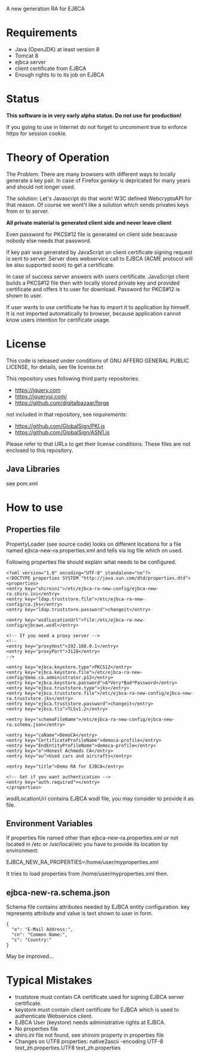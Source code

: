 A new generation RA for EJBCA

# Requirements

* Java (OpenJDK) at least version 8
* Tomcat 8
* ejbca server
* client certificate from EJBCA
* Enough rights to to its job on EJBCA

# Status

**This software is in very early alpha status. Do not use for production!**

If you going to use in Internet do not forget to uncomment
<secure>true</secure>
to enforce https for session cookie.

# Theory of Operation

The Problem: There are many browsers with different ways to locally generate
a key pair. In case of Firefox *genkey* is depricated for many years and
should not longer used.

The solution: Let's Javascript do that work! W3C defined WebcryptoAPI for
that reason. Of course we wont't like a solution which sends privates keys
from or to server.

**All private material is generated client side and never leave client**

Even password for PKCS#12 file is generated on client side beacause nobody
else needs that password.

If key pair was generated by JavaScript on client certificate signing request
is sent to server. Server does webservice call to EJBCA (ACME protocol will
be also supported soon) to get a certificate.

In case of success server answers with users certificate. JavaScript client
builds a PKCS#12 file then with locally stored private key and provided
certificate and offers it to user for download. Password for PKCS#12 is
shown to user.

If user wants to use certificate he has to import it to application by himself.
It is not imported automatically to browser, because application cannot know
users intention for certificate usage.

# License

This code is released under conditions of GNU AFFERO GENERAL PUBLIC LICENSE,
for details, see file license.txt

This repository uses following third party repositories:

* https://jquery.com
* https://jqueryui.com/
* https://github.com/digitalbazaar/forge

not included in that repository, see *requirements*:

* https://github.com/GlobalSign/PKI.js
* https://github.com/GlobalSign/ASN1.js

Please refer to that URLs to get their license conditions. These files are
not enclosed to this repository.

## Java Libraries

see pom.xml

# How to use

## Properties file

PropertyLoader (see source code) looks on different locations for
a file named ejbca-new-ra.properties.xml and tells via log file which on used.

Following properties file should explain what needs to be configured.

    <?xml version="1.0" encoding="UTF-8" standalone="no"?>
    <!DOCTYPE properties SYSTEM "http://java.sun.com/dtd/properties.dtd">
    <properties>
    <entry key="shiroini">/etc/ejbca-ra-new-config/ejbca-new-ra.shiro.ini</entry>
    <entry key="ldap.truststore.file">/etc/ejbca-ra-new-config/ca.jks</entry>
    <entry key="ldap.truststore.password">changeit</entry>

    <entry key="wsdlLocationUrl">file:/etc/ejbca-ra-new-config/ejbcaws.wsdl</entry>

    <!-- If you need a proxy server -->
    <!--
    <entry key="proxyHost">192.168.0.1</entry>
    <entry key="proxyPort">3128</entry>
    -->
    
    <entry key="ejbca.keystore.type">PKCS12</entry>
    <entry key="ejbca.keystore.file">/etc/ejbca-ra-new-config/demo.ca.administrator.p12</entry>
    <entry key="ejbca.keystore.password">A*Very*Bad*Password</entry>
    <entry key="ejbca.truststore.type">jks</entry>
    <entry key="ejbca.truststore.file">/etc/ejbca-ra-new-config/ejbca-new-ra.truststore.jks</entry>
    <entry key="ejbca.truststore.password">changeit</entry>
    <entry key="ejbca.tls">TLSv1.2</entry>

    <entry key="schemaFileName">/etc/ejbca-ra-new-config/ejbca-new-ra.schema.json</entry>

    <entry key="caName">DemoCA</entry>
    <entry key="CertificateProfileName">democa-profile</entry>
    <entry key="EndEntityProfileName">democa-profile</entry>
    <entry key="o">Honest Achmeds CA</entry>
    <entry key="ou">Used cars and aircrafts</entry>

    <entry key="title">Demo RA for EJBCA</entry>

    <!-- Set if you want authentication --> 
    <entry key="auth.required"></entry>
    </properties>

wsdlLocationUrl contains EJBCA wsdl file, you may consider to provide it as file.

## Environment Variables

If properties file named other than ejbca-new-ra.properties.xml or not located in
/etc or /usr/local/etc you have to provide its location by environment:

EJBCA_NEW_RA_PROPERTIES=/home/user/myproperties.xml     

It tries to load properties from /home/user/myproperties.xml then.

## ejbca-new-ra.schema.json

Schema file contains attributes needed by EJBCA entity configuration.
key represents attribute and value is text shown to user in form.

    {
      "e": "E-Mail Address:",
      "cn": "Common Name:",
      "c": "Country:"
    }

May be improved...

# Typical Mistakes

* truststore must contain CA certificate used for signing EJBCA server certificate.
* keystore must contain client certificate for EJBCA which is used to authenticate Webservice client.
* EJBCA User (keystore) needs administrative rights at EJBCA.
* No properties file
* shiro.ini file not found, see shiroini property in properties file
* Changes on UTF8 properties: native2ascii -encoding UTF-8 text_zh.properties.UTF8 text_zh.properties

